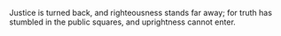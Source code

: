 Justice is turned back, and righteousness stands far away; for truth has stumbled in the public squares, and uprightness cannot enter.
